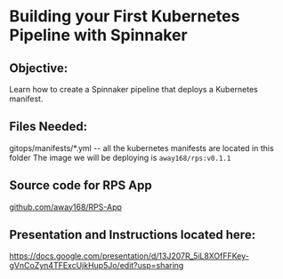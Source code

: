 # Building your First Kubernetes Pipeline with Spinnaker

## Objective:
Learn how to create a Spinnaker pipeline that deploys a Kubernetes manifest.

## Files Needed:
gitops/manifests/*.yml -- all the kubernetes manifests are located in this folder
The image we will be deploying is `away168/rps:v0.1.1`

## Source code for RPS App
[github.com/away168/RPS-App](github.com/away168/RPS-App)

## Presentation and Instructions located here: 
https://docs.google.com/presentation/d/13J207R_5iL8XOfFFKey-gVnCoZyn4TFExcUjkHup5Jo/edit?usp=sharing

